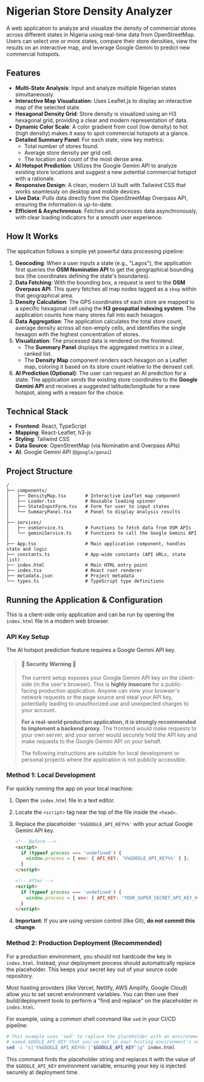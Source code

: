 # Nigerian Store Density Analyzer

A web application to analyze and visualize the density of commercial stores across different states in Nigeria using real-time data from OpenStreetMap. Users can select one or more states, compare their store densities, view the results on an interactive map, and leverage Google Gemini to predict new commercial hotspots.

## Features

-   **Multi-State Analysis**: Input and analyze multiple Nigerian states simultaneously.
-   **Interactive Map Visualization**: Uses Leaflet.js to display an interactive map of the selected state.
-   **Hexagonal Density Grid**: Store density is visualized using an H3 hexagonal grid, providing a clear and modern representation of data.
-   **Dynamic Color Scale**: A color gradient from cool (low density) to hot (high density) makes it easy to spot commercial hotspots at a glance.
-   **Detailed Summary Panel**: For each state, view key metrics:
    -   Total number of stores found.
    -   Average store density per grid cell.
    -   The location and count of the most dense area.
-   **AI Hotspot Prediction**: Utilizes the Google Gemini API to analyze existing store locations and suggest a new potential commercial hotspot with a rationale.
-   **Responsive Design**: A clean, modern UI built with Tailwind CSS that works seamlessly on desktop and mobile devices.
-   **Live Data**: Pulls data directly from the OpenStreetMap Overpass API, ensuring the information is up-to-date.
-   **Efficient & Asynchronous**: Fetches and processes data asynchronously, with clear loading indicators for a smooth user experience.

## How It Works

The application follows a simple yet powerful data processing pipeline:

1.  **Geocoding**: When a user inputs a state (e.g., "Lagos"), the application first queries the **OSM Nominatim API** to get the geographical bounding box (the coordinates defining the state's boundaries).
2.  **Data Fetching**: With the bounding box, a request is sent to the **OSM Overpass API**. This query fetches all map nodes tagged as a `shop` within that geographical area.
3.  **Density Calculation**: The GPS coordinates of each store are mapped to a specific hexagonal cell using the **H3 geospatial indexing system**. The application counts how many stores fall into each hexagon.
4.  **Data Aggregation**: The application calculates the total store count, average density across all non-empty cells, and identifies the single hexagon with the highest concentration of stores.
5.  **Visualization**: The processed data is rendered on the frontend:
    -   The **Summary Panel** displays the aggregated metrics in a clear, ranked list.
    -   The **Density Map** component renders each hexagon on a Leaflet map, coloring it based on its store count relative to the densest cell.
6.  **AI Prediction (Optional)**: The user can request an AI prediction for a state. The application sends the existing store coordinates to the **Google Gemini API** and receives a suggested latitude/longitude for a new hotspot, along with a reason for the choice.

## Technical Stack

-   **Frontend**: React, TypeScript
-   **Mapping**: React-Leaflet, h3-js
-   **Styling**: Tailwind CSS
-   **Data Source**: OpenStreetMap (via Nominatim and Overpass APIs)
-   **AI**: Google Gemini API (`@google/genai`)

## Project Structure

```
/
├── components/
│   ├── DensityMap.tsx       # Interactive Leaflet map component
│   ├── Loader.tsx           # Reusable loading spinner
│   ├── StateInputForm.tsx   # Form for user to input states
│   └── SummaryPanel.tsx     # Panel to display analysis results
│
├── services/
│   ├── osmService.ts        # Functions to fetch data from OSM APIs
│   └── geminiService.ts     # Functions to call the Google Gemini API
│
├── App.tsx                  # Main application component, handles state and logic
├── constants.ts             # App-wide constants (API URLs, state list)
├── index.html               # Main HTML entry point
├── index.tsx                # React root renderer
├── metadata.json            # Project metadata
└── types.ts                 # TypeScript type definitions
```

## Running the Application & Configuration

This is a client-side only application and can be run by opening the `index.html` file in a modern web browser.

### API Key Setup

The AI hotspot prediction feature requires a Google Gemini API key.

> #### 🚨 Security Warning 🚨
> The current setup exposes your Google Gemini API key on the client-side (in the user's browser). This is **highly insecure** for a public-facing production application. Anyone can view your browser's network requests or the page source and steal your API key, potentially leading to unauthorized use and unexpected charges to your account.
>
> **For a real-world production application, it is strongly recommended to implement a backend proxy.** The frontend would make requests to your own server, and your server would securely hold the API key and make requests to the Google Gemini API on your behalf.
>
> The following instructions are suitable for local development or personal projects where the application is not publicly accessible.

### Method 1: Local Development

For quickly running the app on your local machine:

1.  Open the `index.html` file in a text editor.
2.  Locate the `<script>` tag near the top of the file inside the `<head>`.
3.  Replace the placeholder `'%%GOOGLE_API_KEY%%'` with your actual Google Gemini API key.

    ```html
    <!-- Before -->
    <script>
      if (typeof process === 'undefined') {
        window.process = { env: { API_KEY: '%%GOOGLE_API_KEY%%' } };
      }
    </script>

    <!-- After -->
    <script>
      if (typeof process === 'undefined') {
        window.process = { env: { API_KEY: 'YOUR_SUPER_SECRET_API_KEY_HERE' } };
      }
    </script>
    ```
4.  **Important**: If you are using version control (like Git), **do not commit this change**.

### Method 2: Production Deployment (Recommended)

For a production environment, you should not hardcode the key in `index.html`. Instead, your deployment process should automatically replace the placeholder. This keeps your secret key out of your source code repository.

Most hosting providers (like Vercel, Netlify, AWS Amplify, Google Cloud) allow you to set secret environment variables. You can then use their build/deployment tools to perform a "find and replace" on the placeholder in `index.html`.

For example, using a common shell command like `sed` in your CI/CD pipeline:

```bash
# This example uses 'sed' to replace the placeholder with an environment variable
# named GOOGLE_API_KEY that you've set in your hosting environment's secrets.
sed -i "s|'%%GOOGLE_API_KEY%%'|'$GOOGLE_API_KEY'|g" index.html
```

This command finds the placeholder string and replaces it with the value of the `$GOOGLE_API_KEY` environment variable, ensuring your key is injected securely at deployment time.